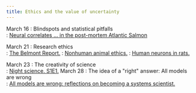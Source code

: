 ```yaml
---
title: Ethics and the value of uncertainty
---
```


March 16
:   Blindspots and statistical pitfalls   
    : [Neural correlates ... in the post-mortem Atlantic Salmon](https://github.com/kalexandriabond/cog_neuro_methods/tree/main/assets/readings/bennett_et_2009.pdf)

March 21
:   Research ethics  
    : [The Belmont Report.](https://github.com/kalexandriabond/cog_neuro_methods/tree/main/assets/readings/belmont.pdf)
    : [Nonhuman animal ethics.](https://sitn.hms.harvard.edu/podcast/2016/episode-9-animal-not-human-aka-episode-animal-models/)
    : [Human neurons in rats.](https://github.com/kalexandriabond/cog_neuro_methods/tree/main/assets/readings/rat_human_2022.pdf)

March 23
:   The creativity of science  
    : [Night science. S1E1.](https://night-science.org/the-night-science-podcast/)
March 28
:   The idea of a "right" answer: All models are wrong  
    : [All models are wrong: reflections on becoming a systems scientist.](https://github.com/kalexandriabond/cog_neuro_methods/tree/main/assets/readings/sterman_2022.pdf)
